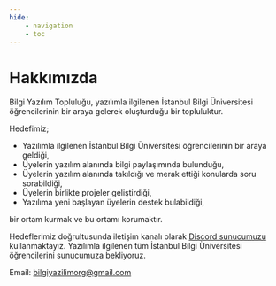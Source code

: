 ```yaml
---
hide:
    - navigation
    - toc
---
```


# Hakkımızda

Bilgi Yazılım Topluluğu, yazılımla ilgilenen İstanbul Bilgi Üniversitesi öğrencilerinin bir araya
gelerek oluşturduğu bir topluluktur.

Hedefimiz;

- Yazılımla ilgilenen İstanbul Bilgi Üniversitesi öğrencilerinin bir araya geldiği,
- Üyelerin yazılım alanında bilgi paylaşımında bulunduğu,
- Üyelerin yazılım alanında takıldığı ve merak ettiği konularda soru sorabildiği,
- Üyelerin birlikte projeler geliştirdiği,
- Yazılıma yeni başlayan üyelerin destek bulabildiği,

bir ortam kurmak ve bu ortamı korumaktır.

Hedeflerimiz doğrultusunda iletişim kanalı olarak [Discord sunucumuzu](/discord) kullanmaktayız.
Yazılımla ilgilenen tüm İstanbul Bilgi Üniversitesi öğrencilerini sunucumuza bekliyoruz.

Email: [bilgiyazilimorg@gmail.com](mailto:bilgiyazilimorg@gmail.com)